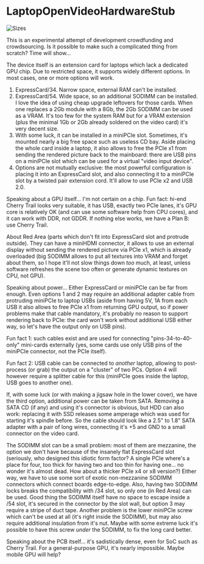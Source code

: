 # LaptopOpenVideoHardwareStub
![Sizes](https://user-images.githubusercontent.com/51802145/127904716-f257590a-13ee-435a-822d-5aa810098ffa.gif)

This is an experimental attempt of development crowdfunding and crowdsourcing.
Is it possible to make such a complicated thing from scratch?
Time will show...

The device itself is an extension card for laptops which lack a dedicated GPU chip. Due to restricted space, it supports widely different options. In most cases, one or more options will work.
1) ExpressCard/34. Narrow space, external RAM can't be installed.
2) ExpressCard/54. Wide space, so an additional SODIMM can be installed.
I love the idea of using cheap upgrade leftovers for those cards. When one replaces a 2Gb module with a 8Gb, the 2Gb SODIMM can be used as a VRAM. It's too few for the system RAM but for a VRAM extension (plus the minimal 1Gb or 2Gb already soldered on the video card) it's very decent size.
3) With some luck, it can be installed in a miniPCIe slot. Sometimes, it's mounted nearly a big free space such as useless CD bay. Aside placing the whole card inside a laptop, it also allows to free the PCIe x1 from sending the rendered picture back to the mainboard: there are USB pins on a miniPCIe slot which can be used for a virtual "video input device".
4) Options are not mutually exclusive: the most powerful configuration is placing it into an ExpressCard slot, and also connecting it to a miniPCIe slot by a twisted pair extension cord. It'll allow to use PCIe x2 and USB 2.0.

Speaking about a GPU itself... I'm not certain on a chip. Fun fact: hi-end Cherry Trail looks very suitable, it has USB, exactly two PCIe lanes, it's GPU core is relatively OK (and can use some software help from CPU cores), and it can work with DDR, not GDDR. If nothing else works, we have a Plan B: use Cherry Trail.

About Red Area (parts which don't fit into ExpressCard slot and protrude outside). They can have a miniHDMI connector, it allows to use an external display without sending the rendered picture via PCIe x1, which is already overloaded (big SODIMM allows to put all textures into VRAM and forget about them, so I hope it'll not slow things down *too* much, at least, unless software refreshes the scene too often or generate dynamic textures on CPU, not GPU).

Speaking about power... Either ExpressCard or miniPCIe can be far from enough. Even options 1 and 2 may require an additional adapter cable from protruding miniPCIe to laptop USBs (aside from having 5V, 1A from each USB it also allows to free PCIe x1 from returning GPU output, so if power problems make that cable mandatory, it's probably no reason to support rendering back to PCIe: the card won't work without additional USB either way, so let's have the output only on USB pins).

Fun fact 1: such cables exist and are used for connecting "pins-34-to-40-only" mini-cards externally (yes, some cards use only USB pins of the miniPCIe connector, not the PCIe itself).

Fun fact 2: USB cable can be connected to *another* laptop, allowing to post-process (or grab) the output on a "cluster" of two PCs. Option 4 will however require a splitter cable for this (miniPCIe goes inside the laptop, USB goes to another one).

If, with some luck (or with making a jigsaw hole in the lower cover), we have the third option, additional power can be taken from SATA. Removing a SATA CD (if any) and using it's connector is obvious, but HDD can also work: replacing it with SSD releases some amperage which was used for starting it's spindle before. So the cable should look like a 2.5" to 1.8" SATA adapter with a pair of long wires, connecting it's +5 and GND to a small connector on the video card.

The SODIMM slot can be a small problem: most of them are mezzanine, the option we don't have because of the insanely flat ExpressCard slot (seriously, who designed this idiotic form factor? A single PCIe where's a place for four, too thick for having two and too thin for having one... no wonder it's almost dead. How about a thicker PCIe x4 or x8 version?) Either way, we have to use some sort of exotic non-mezzanine SODIMM connectors which connect boards edge-to-edge. Also, having two SODIMM locks breaks the compatibility with /34 slot, so only one (in Red Area) can be used. Good thing the SODIMM itself have no space to escape inside a /54 slot, it's secured in the connector by the slot wall, but option 3 may require a stripe of duct tape. Another problem is the lower miniPCIe screw which can't be used at all (it's right inside the SODIMM), but may also require additional insulation from it's nut. Maybe with some extreme luck it's possible to have this screw *under* the SODIMM, to fix the long card better.

Speaking about the PCB itself… it's sadistically dense, even for SoC such as Cherry Trail. For a general-purpose GPU, it's nearly impossible. Maybe mobile GPU will help?
